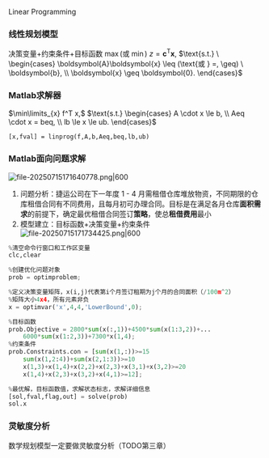 Linear Programming
### 线性规划模型
决策变量+约束条件+目标函数
$\max(\text{或 } \min) \ z = \boldsymbol{c}^\mathrm{T}\boldsymbol{x},$
$\text{s.t.} \ \begin{cases} \boldsymbol{A}\boldsymbol{x} \leq (\text{或 } =, \geq) \ \boldsymbol{b}, \\ \boldsymbol{x} \geq \boldsymbol{0}. \end{cases}$
### Matlab求解器
$\min\limits_{x} f^T x,$
$\text{s.t.} \begin{cases} A \cdot x \le b, \\ Aeq \cdot x = beq, \\ lb \le x \le ub. \end{cases}$
```
[x,fval] = linprog(f,A,b,Aeq,beq,lb,ub)
```
### Matlab面向问题求解
![file-20250715171640778.png|600](https://obsidian-1346184764.cos.ap-beijing.myqcloud.com/Picture/202507161141176.png)

1. 问题分析：捷运公司在下一年度 1 - 4 月需租借仓库堆放物资，不同期限的仓库租借合同有不同费用，且每月初可办理合同。目标是在满足各月仓库**面积需求**的前提下，确定最优租借合同签订**策略**，使总**租借费用**最小 
2. 模型建立：目标函数+决策变量+约束条件
![file-20250715171734425.png|600](https://obsidian-1346184764.cos.ap-beijing.myqcloud.com/Picture/202507161141828.png)

```python
%清空命令行窗口和工作区变量
clc,clear

%创建优化问题对象
prob = optimproblem;

%定义决策变量矩阵，x(i,j)代表第i个月签订租期为j个月的合同面积（/100m^2）
%矩阵大小4x4，所有元素非负
x = optimvar('x',4,4,'LowerBound',0);

%目标函数
prob.Objective = 2800*sum(x(:,1))+4500*sum(x(1:3,2))+...
	6000*sum(x(1:2,3))+7300*x(1,4);
%约束条件
prob.Constraints.con = [sum(x(1,:))>=15
	sum(x(1,2:4))+sum(x(2,1:3))>=10
	x(1,3)+x(1,4)+x(2,2)+x(2,3)+x(3,1)+x(3,2)>=20
	x(1,4)+x(2,3)+x(3,2)+x(4,1)>=12];

%最优解，目标函数值，求解状态标志，求解详细信息
[sol,fval,flag,out] = solve(prob)
sol.x
```
### 灵敏度分析
数学规划模型一定要做灵敏度分析（TODO第三章）